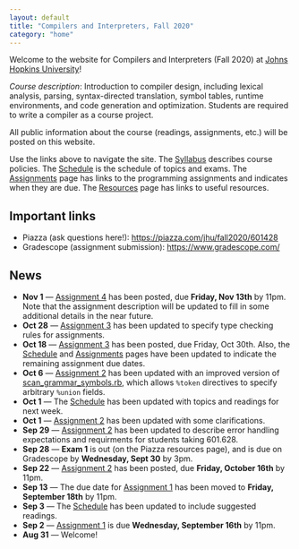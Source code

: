 ```yaml
---
layout: default
title: "Compilers and Interpreters, Fall 2020"
category: "home"
---
```


Welcome to the website for Compilers and Interpreters (Fall 2020) at <a href="https://www.jhu.edu/">Johns Hopkins University</a>!

*Course description*: Introduction to compiler design, including lexical analysis, parsing, syntax-directed translation, symbol tables, runtime environments, and code generation and optimization. Students are required to write a compiler as a course project.

All public information about the course (readings, assignments, etc.) will be posted on this website.

Use the links above to navigate the site.  The [Syllabus](syllabus.html) describes course policies. The [Schedule](schedule.html) is the schedule of topics and exams.  The [Assignments](assignments.html) page has links to the programming assignments and indicates when they are due.  The [Resources](resources.html) page has links to useful resources.

## Important links

* Piazza (ask questions here!): <https://piazza.com/jhu/fall2020/601428>
* Gradescope (assignment submission): <https://www.gradescope.com/>

## News

* **Nov 1** — [Assignment 4](assign/assign04.html) has been posted, due **Friday, Nov 13th** by 11pm.  Note that the assignment description will be updated to fill in some additional details in the near future.
* **Oct 28** — [Assignment 3](assign/assign03.html) has been updated to specify type checking rules for assignments.
* **Oct 18** — [Assignment 3](assign/assign03.html) has been posted, due Friday, Oct 30th. Also, the [Schedule](schedule.html) and [Assignments](assignments.html) pages have been updated to indicate the remaining assignment due dates.
* **Oct 6** — [Assignment 2](assign/assign02.html) has been updated with an improved version of [scan\_grammar\_symbols.rb](assign/assign02/scan_grammar_symbols.rb), which allows `%token` directives to specify arbitrary `%union` fields.
* **Oct 1** — The [Schedule](schedule.html) has been updated with topics and readings for next week.
* **Oct 1** — [Assignment 2](assign/assign02.html) has been updated with some clarifications.
* **Sep 29** — [Assignment 2](assign/assign02.html) has been updated to describe error handling expectations and requirments for students taking 601.628.
* **Sep 28** — **Exam 1** is out (on the Piazza resources page), and is due on Gradescope by **Wednesday, Sept 30** by 3pm.
* **Sep 22** — [Assignment 2](assign/assign02.html) has been posted, due **Friday, October 16th** by 11pm.
* **Sep 13** — The due date for [Assignment 1](assign/assign01.html) has been moved to **Friday, September 18th** by 11pm.
* **Sep 3** — The [Schedule](schedule.html) has been updated to include suggested readings.
* **Sep 2** — [Assignment 1](assign/assign01.html) is due **Wednesday, September 16th** by 11pm.
* **Aug 31** — Welcome!
